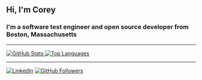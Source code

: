 ## Hi, I'm Corey

### I'm a software test engineer and open source developer from Boston, Massachusetts

----

<div align="left">
  <a href="https://github.com/cgoldberg">
    <img
      src="https://github-readme-stats-2gtwi85hx-cgoldbergs-projects.vercel.app/api?username=cgoldberg&show_icons=true&include_all_commits=true&hide_rank=true&show=reviews&hide=contribs"
      alt="GitHub Stats"
      align="top"
    />
    <img
      src="https://github-readme-stats-2gtwi85hx-cgoldbergs-projects.vercel.app/api/top-langs?username=cgoldberg&layout=compact"
      alt="Top Languages"
      align="top"
    />
  </a>
</div>

----

[![LinkedIn](https://custom-icon-badges.demolab.com/badge/LinkedIn-0A66C2?logo=linkedin-white&logoColor=fff)](http://linkedin.com/in/cgoldberg)
[![GitHub Followers](https://img.shields.io/github/followers/cgoldberg?label=Follow&style=social)](https://github.com/cgoldberg)
